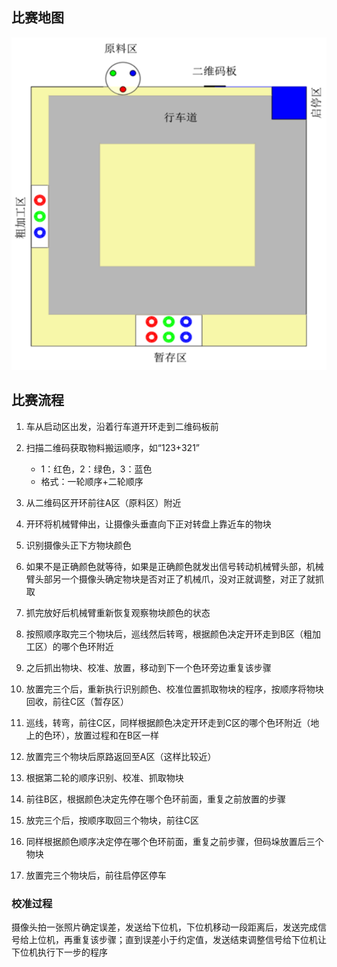 ## 比赛地图

![map](static/imgs/image.png)

## 比赛流程

1. 车从启动区出发，沿着行车道开环走到二维码板前
2. 扫描二维码获取物料搬运顺序，如“123+321”
    - 1：红色，2：绿色，3：蓝色
    - 格式：一轮顺序+二轮顺序
3. 从二维码区开环前往A区（原料区）附近
4. 开环将机械臂伸出，让摄像头垂直向下正对转盘上靠近车的物块
5. 识别摄像头正下方物块颜色
6. 如果不是正确颜色就等待，如果是正确颜色就发出信号转动机械臂头部，机械臂头部另一个摄像头确定物块是否对正了机械爪，没对正就调整，对正了就抓取
7. 抓完放好后机械臂重新恢复观察物块颜色的状态

8. 按照顺序取完三个物块后，巡线然后转弯，根据颜色决定开环走到B区（粗加工区）的哪个色环附近
9. 之后抓出物块、校准、放置，移动到下一个色环旁边重复该步骤
10. 放置完三个后，重新执行识别颜色、校准位置抓取物块的程序，按顺序将物块回收，前往C区（暂存区）
11. 巡线，转弯，前往C区，同样根据颜色决定开环走到C区的哪个色环附近（地上的色环），放置过程和在B区一样

12. 放置完三个物块后原路返回至A区（这样比较近）
13. 根据第二轮的顺序识别、校准、抓取物块
14. 前往B区，根据颜色决定先停在哪个色环前面，重复之前放置的步骤
15. 放完三个后，按顺序取回三个物块，前往C区
16. 同样根据颜色顺序决定停在哪个色环前面，重复之前步骤，但码垛放置后三个物块
17. 放置完三个物块后，前往启停区停车


### 校准过程
摄像头拍一张照片确定误差，发送给下位机，下位机移动一段距离后，发送完成信号给上位机，再重复该步骤；直到误差小于约定值，发送结束调整信号给下位机让下位机执行下一步的程序